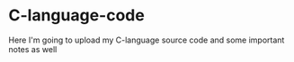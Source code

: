 # C-language-code
Here I'm going to upload my C-language source code and some important notes as well
